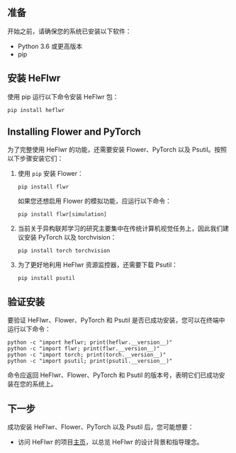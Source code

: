 ## 准备
开始之前，请确保您的系统已安装以下软件：
- Python 3.6 或更高版本
- pip

## 安装 HeFlwr
使用 pip 运行以下命令安装 HeFlwr 包：
``` shell
pip install heflwr
```

## Installing Flower and PyTorch
为了完整使用 HeFlwr 的功能，还需要安装 Flower、PyTorch 以及 Psutil。按照以下步骤安装它们：

1. 使用 `pip` 安装 Flower：
    ``` shell
    pip install flwr
    ```
    如果您还想启用 Flower 的模拟功能，应运行以下命令：
    ``` shell
    pip install flwr[simulation]
    ```

2. 当前关于异构联邦学习的研究主要集中在传统计算机视觉任务上，因此我们建议安装 PyTorch 以及 torchvision：
    ``` shell
    pip install torch torchvision
    ```
   
3. 为了更好地利用 HeFlwr 资源监控器，还需要下载 Psutil：
   ```
   pip install psutil
   ```

## 验证安装
要验证 HeFlwr、Flower、PyTorch 和 Psutil 是否已成功安装，您可以在终端中运行以下命令：
``` shell
python -c "import heflwr; print(heflwr.__version__)"
python -c "import flwr; print(flwr.__version__)"
python -c "import torch; print(torch.__version__)"
python -c "import psutil; print(psutil.__version__)"
```
命令应返回 HeFlwr、Flower、PyTorch 和 Psutil 的版本号，表明它们已成功安装在您的系统上。

## 下一步
成功安装 HeFlwr、Flower、PyTorch 以及 Psutil 后，您可能想要：
- 访问 HeFlwr 的项目[主页](https://github.com/QVQZZZ/HeFlwr)，以总览 HeFlwr 的设计背景和指导理念。
